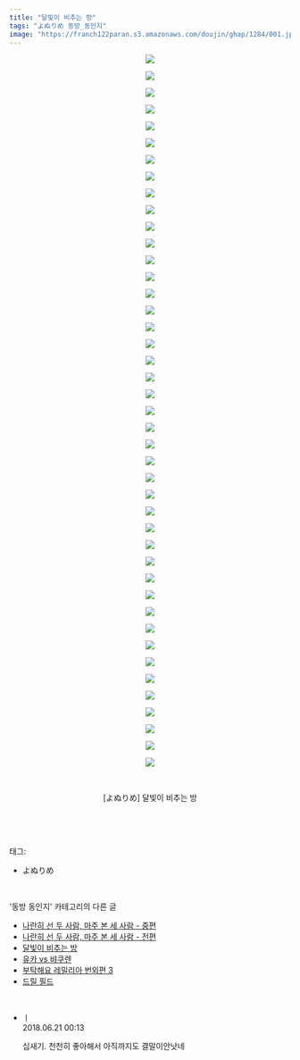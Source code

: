 ```yaml
---
title: "달빛이 비추는 방"
tags: "よぬりめ 동방_동인지"
image: "https://franch122paran.s3.amazonaws.com/doujin/ghap/1284/001.jpg"
---
```

<div class="article">
<p style="text-align: center; clear: none; float: none;"><img src="{{ site.imgserver7 }}/ghap/1284/001.jpg"/></p>
<p style="text-align: center; clear: none; float: none;"><img src="{{ site.imgserver7 }}/ghap/1284/002.jpg"/></p>
<p style="text-align: center; clear: none; float: none;"><img src="{{ site.imgserver7 }}/ghap/1284/003.jpg"/></p>
<p style="text-align: center; clear: none; float: none;"><img src="{{ site.imgserver7 }}/ghap/1284/004.jpg"/></p>
<p style="text-align: center; clear: none; float: none;"><img src="{{ site.imgserver7 }}/ghap/1284/005.jpg"/></p>
<p style="text-align: center; clear: none; float: none;"><img src="{{ site.imgserver7 }}/ghap/1284/006.jpg"/></p>
<p style="text-align: center; clear: none; float: none;"><img src="{{ site.imgserver7 }}/ghap/1284/007.jpg"/></p>
<p style="text-align: center; clear: none; float: none;"><img src="{{ site.imgserver7 }}/ghap/1284/008.jpg"/></p>
<p style="text-align: center; clear: none; float: none;"><img src="{{ site.imgserver7 }}/ghap/1284/009.jpg"/></p>
<p style="text-align: center; clear: none; float: none;"><img src="{{ site.imgserver7 }}/ghap/1284/010.jpg"/></p>
<p style="text-align: center; clear: none; float: none;"><img src="{{ site.imgserver7 }}/ghap/1284/011.jpg"/></p>
<p style="text-align: center; clear: none; float: none;"><img src="{{ site.imgserver7 }}/ghap/1284/012.jpg"/></p>
<p style="text-align: center; clear: none; float: none;"><img src="{{ site.imgserver7 }}/ghap/1284/013.jpg"/></p>
<p style="text-align: center; clear: none; float: none;"><img src="{{ site.imgserver7 }}/ghap/1284/014.jpg"/></p>
<p style="text-align: center; clear: none; float: none;"><img src="{{ site.imgserver7 }}/ghap/1284/015.jpg"/></p>
<p style="text-align: center; clear: none; float: none;"><img src="{{ site.imgserver7 }}/ghap/1284/016.jpg"/></p>
<p style="text-align: center; clear: none; float: none;"><img src="{{ site.imgserver7 }}/ghap/1284/017.jpg"/></p>
<p style="text-align: center; clear: none; float: none;"><img src="{{ site.imgserver7 }}/ghap/1284/018.jpg"/></p>
<p style="text-align: center; clear: none; float: none;"><img src="{{ site.imgserver7 }}/ghap/1284/019.jpg"/></p>
<p style="text-align: center; clear: none; float: none;"><img src="{{ site.imgserver7 }}/ghap/1284/020.jpg"/></p>
<p style="text-align: center; clear: none; float: none;"><img src="{{ site.imgserver7 }}/ghap/1284/021.jpg"/></p>
<p style="text-align: center; clear: none; float: none;"><img src="{{ site.imgserver7 }}/ghap/1284/022.jpg"/></p>
<p style="text-align: center; clear: none; float: none;"><img src="{{ site.imgserver7 }}/ghap/1284/023.jpg"/></p>
<p style="text-align: center; clear: none; float: none;"><img src="{{ site.imgserver7 }}/ghap/1284/024.jpg"/></p>
<p style="text-align: center; clear: none; float: none;"><img src="{{ site.imgserver7 }}/ghap/1284/025.jpg"/></p>
<p style="text-align: center; clear: none; float: none;"><img src="{{ site.imgserver7 }}/ghap/1284/026.jpg"/></p>
<p style="text-align: center; clear: none; float: none;"><img src="{{ site.imgserver7 }}/ghap/1284/027.jpg"/></p>
<p style="text-align: center; clear: none; float: none;"><img src="{{ site.imgserver7 }}/ghap/1284/028.jpg"/></p>
<p style="text-align: center; clear: none; float: none;"><img src="{{ site.imgserver7 }}/ghap/1284/029.jpg"/></p>
<p style="text-align: center; clear: none; float: none;"><img src="{{ site.imgserver7 }}/ghap/1284/030.jpg"/></p>
<p style="text-align: center; clear: none; float: none;"><img src="{{ site.imgserver7 }}/ghap/1284/031.jpg"/></p>
<p style="text-align: center; clear: none; float: none;"><img src="{{ site.imgserver7 }}/ghap/1284/032.jpg"/></p>
<p style="text-align: center; clear: none; float: none;"><img src="{{ site.imgserver7 }}/ghap/1284/033.jpg"/></p>
<p style="text-align: center; clear: none; float: none;"><img src="{{ site.imgserver7 }}/ghap/1284/034.jpg"/></p>
<p style="text-align: center; clear: none; float: none;"><img src="{{ site.imgserver7 }}/ghap/1284/035.jpg"/></p>
<p style="text-align: center; clear: none; float: none;"><img src="{{ site.imgserver7 }}/ghap/1284/036.jpg"/></p>
<p style="text-align: center; clear: none; float: none;"><img src="{{ site.imgserver7 }}/ghap/1284/037.jpg"/></p>
<p style="text-align: center; clear: none; float: none;"><img src="{{ site.imgserver7 }}/ghap/1284/038.jpg"/></p>
<p style="text-align: center; clear: none; float: none;"><img src="{{ site.imgserver7 }}/ghap/1284/039.jpg"/></p>
<p style="text-align: center; clear: none; float: none;"><img src="{{ site.imgserver7 }}/ghap/1284/040.jpg"/></p>
<p style="text-align: center; clear: none; float: none;"><img src="{{ site.imgserver7 }}/ghap/1284/041.jpg"/></p>
<p style="text-align: center; clear: none; float: none;"><img src="{{ site.imgserver7 }}/ghap/1284/042.jpg"/></p>
<p style="text-align: center; clear: none; float: none;"><img src="{{ site.imgserver7 }}/ghap/1284/043.jpg"/></p>
<p style="text-align: center; clear: none; float: none;"><br/></p>
<p style="text-align: center; clear: none; float: none;">[よぬりめ] 달빛이 비추는 방</p>
<p><br/></p>
</div><br/>
<div class="tagTrail">
<p>태그: </p>
<ul>
<li>よぬりめ</li>
</ul>
</div><br/>
<div class="another">
<p>'동방 동인지' 카테고리의 다른 글</p>
<ul>
<li><a href="/ghap_1286">나란히 선 두 사람, 마주 본 세 사람 - 중편</a></li>
<li><a href="/ghap_1285">나란히 선 두 사람, 마주 본 세 사람 - 전편</a></li>
<li><a href="/ghap_1284">달빛이 비추는 방</a></li>
<li><a href="/ghap_1283">유카 vs 뱌쿠렌</a></li>
<li><a href="/ghap_1282">부탁해요 레밀리아 번외편 3</a></li>
<li><a href="/ghap_1281">드릴 필드</a></li>
</ul>
</div><br/>
<div class="cb_module cb_fluid">
<div class="cb_wrt cb_profile">
<div class="comment">
<ul>
<li class="cb_thumb_off" id="comment15273485">
<div class="cb_comment_area">
<div class="cb_info_area">
<div class="cb_section">
<span class="cb_nick_name">ㅣ</span>
</div>
<div class="cb_section">
<span class="cb_date">2018.06.21 00:13 </span>
</div>
</div>
<div class="cb_dsc_comment">
<p class="cb_dsc">
											십새기. 천천히 좋아해서 아직까지도 결말이안낫네 
										</p>
</div>
</div></li>
</ul>
</div>
</div><!-- commentList close -->
</div><br/>
